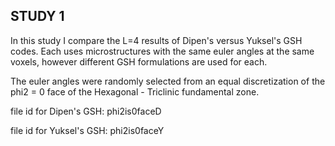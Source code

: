 ## STUDY 1

In this study I compare the L=4 results of Dipen's versus Yuksel's GSH codes.
Each uses microstructures with the same euler angles at the same voxels, however different GSH formulations are used for each.

The euler angles were randomly selected from an equal discretization of the phi2 = 0 face of the Hexagonal - Triclinic fundamental zone.

file id for Dipen's GSH: phi2is0faceD

file id for Yuksel's GSH: phi2is0faceY

